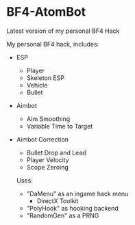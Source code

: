 # BF4-AtomBot
Latest version of my personal BF4 Hack

My personal BF4 hack, includes:

- ESP
  - Player
  - Skeleton ESP
  - Vehicle
  - Bullet
- Aimbot
  - Aim Smoothing
  - Variable Time to Target
- Aimbot Correction
  - Bullet Drop and Lead 
  - Player Velocity
  - Scope Zeroing
  
  Uses:
  - "DaMenu" as an ingame hack menu
    - DirectX Toolkit
  - "PolyHook" as hooking backend
  - "RandomGen" as a PRNG

